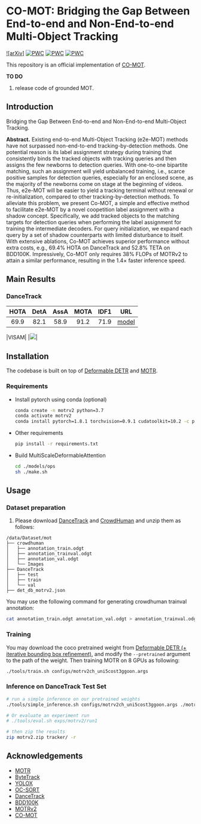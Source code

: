 # CO-MOT: Bridging the Gap Between End-to-end and Non-End-to-end Multi-Object Tracking


[![arXiv]](https://arxiv.org/abs/2305.12724)
[![PWC](https://img.shields.io/endpoint.svg?url=https://paperswithcode.com/badge/bridging-the-gap-between-end-to-end-and-non/multi-object-tracking-on-dancetrack)](https://paperswithcode.com/sota/multi-object-tracking-on-dancetrack?p=bridging-the-gap-between-end-to-end-and-non)
[![PWC](https://img.shields.io/endpoint.svg?url=https://paperswithcode.com/badge/bridging-the-gap-between-end-to-end-and-non/multi-object-tracking-on-bdd100k)](https://paperswithcode.com/sota/multi-object-tracking-on-bdd100k?p=bridging-the-gap-between-end-to-end-and-non)
[![PWC](https://img.shields.io/endpoint.svg?url=https://paperswithcode.com/badge/bridging-the-gap-between-end-to-end-and-non/multi-object-tracking-on-mot17)](https://paperswithcode.com/sota/multi-object-tracking-on-mot17?p=bridging-the-gap-between-end-to-end-and-non)
<!-- [![PWC](https://img.shields.io/endpoint.svg?url=https://paperswithcode.com/badge/motrv2-bootstrapping-end-to-end-multi-object/multi-object-tracking-on-dancetrack)](https://paperswithcode.com/sota/multi-object-tracking-on-dancetrack?p=motrv2-bootstrapping-end-to-end-multi-object)
[![PWC](https://img.shields.io/endpoint.svg?url=https://paperswithcode.com/badge/motrv2-bootstrapping-end-to-end-multi-object/multiple-object-tracking-on-bdd100k)](https://paperswithcode.com/sota/multiple-object-tracking-on-bdd100k?p=motrv2-bootstrapping-end-to-end-multi-object) -->

This repository is an official implementation of [CO-MOT](https://arxiv.org/abs/2305.12724).

**TO DO**
1. release code of grounded MOT.

## Introduction

Bridging the Gap Between End-to-end and Non-End-to-end Multi-Object Tracking.

<!-- ![Overview](https://raw.githubusercontent.com/zyayoung/oss/main/motrv2_main.jpg) -->

**Abstract.** Existing end-to-end Multi-Object Tracking (e2e-MOT) methods have not surpassed non-end-to-end tracking-by-detection methods. One potential reason is its label assignment strategy during training that consistently binds the tracked objects with tracking queries and then assigns the few newborns to detection queries. With one-to-one bipartite matching, such an assignment will yield unbalanced training, i.e., scarce positive samples for detection queries, especially for an enclosed scene, as the majority of the newborns come on stage at the beginning of videos. Thus, e2e-MOT will be easier to yield a tracking terminal without renewal or re-initialization, compared to other tracking-by-detection methods. To alleviate this problem, we present Co-MOT, a simple and effective method to facilitate e2e-MOT by a novel coopetition label assignment with a shadow concept. Specifically, we add tracked objects to the matching targets for detection queries when performing the label assignment for training the intermediate decoders. For query initialization, we expand each query by a set of shadow counterparts with limited disturbance to itself. With extensive ablations, Co-MOT achieves superior performance without extra costs, e.g., 69.4% HOTA on DanceTrack and 52.8% TETA on BDD100K. Impressively, Co-MOT only requires 38\% FLOPs of MOTRv2 to attain a similar performance, resulting in the 1.4× faster inference speed.

<!-- ## News
- **2022.11.18** MOTRv2 paper is available on [arxiv](https://arxiv.org/abs/2211.09791).
- **2022.10.27** Our DanceTrack challenge tech report is released [[arxiv]](https://arxiv.org/abs/2210.15281) [[ECCVW Challenge]](https://motcomplex.github.io/index.html#challenge).
- **2022.10.05** MOTRv2 achieved the 1st place in the [1st Multiple People Tracking in Group Dance Challenge](https://motcomplex.github.io/). -->

## Main Results

### DanceTrack

| **HOTA** | **DetA** | **AssA** | **MOTA** | **IDF1** |                                           **URL**                                           |
| :------: | :------: | :------: | :------: | :------: | :-----------------------------------------------------------------------------------------: |
|   69.9   |   82.1   |   58.9   |   91.2   |   71.9   | [model](https://drive.google.com/file/d/1rwUpcyufIMdfSIes5esytMk_Phn3i-3b/view?usp=share_link) |


|VISAM|
|![](https://raw.githubusercontent.com/BingfengYan/MOTSAM/main/visam.gif)|


## Installation

The codebase is built on top of [Deformable DETR](https://github.com/fundamentalvision/Deformable-DETR) and [MOTR](https://github.com/megvii-research/MOTR).

### Requirements

* Install pytorch using conda (optional)

    ```bash
    conda create -n motrv2 python=3.7
    conda activate motrv2
    conda install pytorch=1.8.1 torchvision=0.9.1 cudatoolkit=10.2 -c pytorch
    ```

* Other requirements
    ```bash
    pip install -r requirements.txt
    ```

* Build MultiScaleDeformableAttention
    ```bash
    cd ./models/ops
    sh ./make.sh
    ```

## Usage

### Dataset preparation

1. Please download [DanceTrack](https://dancetrack.github.io/) and [CrowdHuman](https://www.crowdhuman.org/) and unzip them as follows:

```
/data/Dataset/mot
├── crowdhuman
│   ├── annotation_train.odgt
│   ├── annotation_trainval.odgt
│   ├── annotation_val.odgt
│   └── Images
├── DanceTrack
│   ├── test
│   ├── train
│   └── val
├── det_db_motrv2.json
```

You may use the following command for generating crowdhuman trainval annotation:

```bash
cat annotation_train.odgt annotation_val.odgt > annotation_trainval.odgt
```

### Training

You may download the coco pretrained weight from [Deformable DETR (+ iterative bounding box refinement)](https://github.com/fundamentalvision/Deformable-DETR#:~:text=config%0Alog-,model,-%2B%2B%20two%2Dstage%20Deformable), and modify the `--pretrained` argument to the path of the weight. Then training MOTR on 8 GPUs as following:

```bash 
./tools/train.sh configs/motrv2ch_uni5cost3ggoon.args
```

### Inference on DanceTrack Test Set

```bash
# run a simple inference on our pretrained weights
./tools/simple_inference.sh configs/motrv2ch_uni5cost3ggoon.args ./motrv2_dancetrack.pth

# Or evaluate an experiment run
# ./tools/eval.sh exps/motrv2/run1

# then zip the results
zip motrv2.zip tracker/ -r
```

## Acknowledgements

- [MOTR](https://github.com/megvii-research/MOTR)
- [ByteTrack](https://github.com/ifzhang/ByteTrack)
- [YOLOX](https://github.com/Megvii-BaseDetection/YOLOX)
- [OC-SORT](https://github.com/noahcao/OC_SORT)
- [DanceTrack](https://github.com/DanceTrack/DanceTrack)
- [BDD100K](https://github.com/bdd100k/bdd100k)
- [MOTRv2](https://github.com/megvii-research/MOTRv2)
- [CO-MOT](https://github.com/BingfengYan/CO-MOT)
